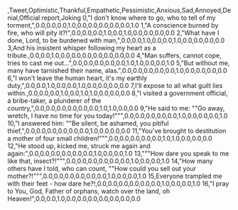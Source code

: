 ,Tweet,Optimistic,Thankful,Empathetic,Pessimistic,Anxious,Sad,Annoyed,Denial,Official report,Joking
0,"I don't know where to go, who to tell of my torment,",0.0,0.0,0.0,1.0,0.0,0.0,0.0,0.0,0.0,1.0
1,"A conscience burned by fire, who will pity it?!",0.0,0.0,0.0,1.0,0.0,1.0,0.0,0.0,0.0,0.0
2,"What have I done, Lord, to be burdened with man,",0.0,0.0,1.0,0.0,0.0,1.0,0.0,0.0,0.0,0.0
3,And his insistent whisper following my heart as a tribute.,0.0,0.0,1.0,0.0,0.0,0.0,0.0,0.0,0.0,0.0
4,"Man suffers, cannot cope, tries to cast me out...",0.0,0.0,0.0,0.0,0.0,1.0,1.0,0.0,0.0,1.0
5,"But without me, many have tarnished their name, alas.",0.0,0.0,0.0,0.0,0.0,1.0,0.0,0.0,0.0,0.0
6,"I won't leave the human heart, it's my earthly duty,",0.0,0.0,1.0,0.0,0.0,1.0,0.0,0.0,0.0,0.0
7,I'll expose to all what guilt lies within.,0.0,0.0,0.0,1.0,0.0,1.0,1.0,0.0,0.0,0.0
8,"I visited a government official, a bribe-taker, a plunderer of the country,",0.0,0.0,0.0,0.0,0.0,0.0,1.0,1.0,0.0,0.0
9,"He said to me: ""Go away, wretch, I have no time for you today!""",0.0,0.0,0.0,0.0,0.0,1.0,0.0,0.0,0.0,1.0
10,"I answered him: ""Be silent, be ashamed, you pitiful thief,",0.0,0.0,0.0,0.0,0.0,0.0,1.0,0.0,0.0,0.0
11,"You've brought to destitution a mother of four small children!""",0.0,0.0,0.0,0.0,0.0,1.0,1.0,0.0,0.0,0.0
12,"He stood up, kicked me, struck me again and again:",0.0,0.0,0.0,0.0,0.0,0.0,1.0,0.0,0.0,1.0
13,"""How dare you speak to me like that, insect?!""",0.0,0.0,0.0,0.0,0.0,0.0,1.0,0.0,0.0,1.0
14,"How many others have I told, who can count, ""How could you sell out your mother?!""",0.0,0.0,0.0,0.0,0.0,0.0,1.0,0.0,0.0,1.0
15,Everyone trampled me with their feet - how dare he?!,0.0,0.0,0.0,0.0,0.0,0.0,1.0,0.0,0.0,1.0
16,"I pray to You, God, Father of orphans, watch over the land, oh Heaven!",0.0,0.0,1.0,0.0,0.0,0.0,0.0,0.0,0.0,0.0

